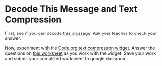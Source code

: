 # Decode This Message and Text Compression
First, see if you can decode [this message](https://docs.google.com/document/d/1x89s9Xo6lwMJPQjJqhzPaBg_huwTF9LmV2PrUrESYZQ/edit). Ask your teacher to check your answer.   

Now, experiment with the [Code.org text compression widget](https://studio.code.org/s/text-compression/stage/1/puzzle/1). Answer the questions on [this worksheet](https://docs.google.com/document/d/1dEvtuFNhx9tOWBFt8z_7_uB6WqeS5SSSdYamsZu6hJ0/edit) as you work with the widget. Save your work and submit your completed worksheet to google classroom.
